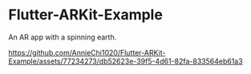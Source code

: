 # Flutter-ARKit-Example

An AR app with a spinning earth.

https://github.com/AnnieChi1020/Flutter-ARKit-Example/assets/77234273/db52623e-39f5-4d61-82fa-833564eb61a3

